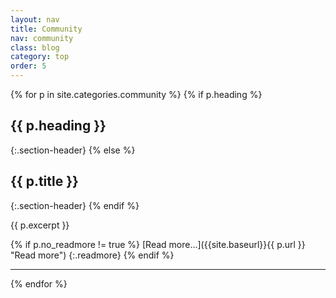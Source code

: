 ```yaml
---
layout: nav
title: Community
nav: community
class: blog
category: top
order: 5
---
```


{% for p in site.categories.community %}
{% if p.heading %}
## {{ p.heading }}
{:.section-header}
{% else %}
## {{ p.title }}
{:.section-header}
{% endif %}

{{ p.excerpt }}

{% if p.no_readmore != true %}
[Read more...]({{site.baseurl}}{{ p.url }} "Read more")
{:.readmore}
{% endif %}
- - -
{% endfor %}
